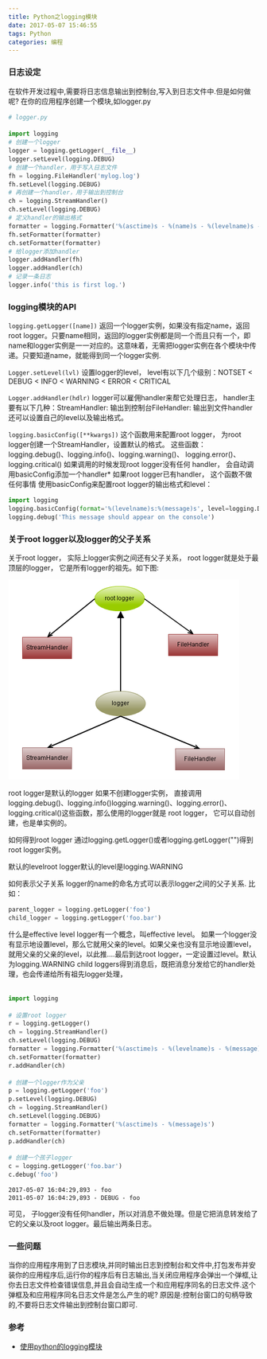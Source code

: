 ```yaml
---
title: Python之logging模块
date: 2017-05-07 15:46:55
tags: Python
categories: 编程
---
```

### 日志设定
在软件开发过程中,需要将日志信息输出到控制台,写入到日志文件中.但是如何做呢?
在你的应用程序创建一个模块,如logger.py

```python
# logger.py

import logging  
# 创建一个logger  
logger = logging.getLogger(__file__)  
logger.setLevel(logging.DEBUG)  
# 创建一个handler，用于写入日志文件  
fh = logging.FileHandler('mylog.log')  
fh.setLevel(logging.DEBUG)  
# 再创建一个handler，用于输出到控制台  
ch = logging.StreamHandler()  
ch.setLevel(logging.DEBUG)  
# 定义handler的输出格式  
formatter = logging.Formatter('%(asctime)s - %(name)s - %(levelname)s - %(message)s')  
fh.setFormatter(formatter)  
ch.setFormatter(formatter)  
# 给logger添加handler  
logger.addHandler(fh)  
logger.addHandler(ch)  
# 记录一条日志  
logger.info('this is first log.')  
```

### logging模块的API
`logging.getLogger([name])`
返回一个logger实例，如果没有指定name，返回root logger。只要name相同，返回的logger实例都是同一个而且只有一个，即name和logger实例是一一对应的。这意味着，无需把logger实例在各个模块中传递。只要知道name，就能得到同一个logger实例.

`Logger.setLevel(lvl)`
设置logger的level， level有以下几个级别：NOTSET < DEBUG < INFO < WARNING < ERROR < CRITICAL

`Logger.addHandler(hdlr)`
logger可以雇佣handler来帮它处理日志， handler主要有以下几种：StreamHandler: 输出到控制台FileHandler:   输出到文件handler还可以设置自己的level以及输出格式。

`logging.basicConfig([**kwargs])`
这个函数用来配置root logger， 为root logger创建一个StreamHandler，设置默认的格式。
这些函数： logging.debug()、logging.info()、logging.warning()、   logging.error()、logging.critical() 如果调用的时候发现root logger没有任何   handler， 会自动调用basicConfig添加一个handler* 如果root logger已有handler， 这个函数不做任何事情
使用basicConfig来配置root logger的输出格式和level：

```python
import logging  
logging.basicConfig(format='%(levelname)s:%(message)s', level=logging.DEBUG)  
logging.debug('This message should appear on the console')  
```

### 关于root logger以及logger的父子关系
关于root logger， 实际上logger实例之间还有父子关系， root logger就是处于最顶层的logger， 它是所有logger的祖先。如下图:

![logger实例之间关系](python-logging-2017-05-07/1.png)

root logger是默认的logger
如果不创建logger实例， 直接调用logging.debug()、logging.info()logging.warning()、logging.error()、logging.critical()这些函数，那么使用的logger就是 root logger， 它可以自动创建，也是单实例的。

如何得到root logger
通过logging.getLogger()或者logging.getLogger("")得到root logger实例。

默认的levelroot 
logger默认的level是logging.WARNING

如何表示父子关系
logger的name的命名方式可以表示logger之间的父子关系. 比如：
```python
parent_logger = logging.getLogger('foo')
child_logger = logging.getLogger('foo.bar')
```

什么是effective level
logger有一个概念，叫effective level。 如果一个logger没有显示地设置level，那么它就用父亲的level。如果父亲也没有显示地设置level， 就用父亲的父亲的level，以此推....最后到达root logger，一定设置过level。默认为logging.WARNING
child loggers得到消息后，既把消息分发给它的handler处理，也会传递给所有祖先logger处理，

```python

import logging  
   
# 设置root logger  
r = logging.getLogger()  
ch = logging.StreamHandler()  
ch.setLevel(logging.DEBUG)  
formatter = logging.Formatter('%(asctime)s - %(levelname)s - %(message)s')  
ch.setFormatter(formatter)  
r.addHandler(ch)  
   
# 创建一个logger作为父亲  
p = logging.getLogger('foo')  
p.setLevel(logging.DEBUG)  
ch = logging.StreamHandler()  
ch.setLevel(logging.DEBUG)  
formatter = logging.Formatter('%(asctime)s - %(message)s')  
ch.setFormatter(formatter)  
p.addHandler(ch)  
   
# 创建一个孩子logger  
c = logging.getLogger('foo.bar')  
c.debug('foo') 
```

```
2017-05-07 16:04:29,893 - foo  
2011-05-07 16:04:29,893 - DEBUG - foo 
```
可见， 子logger没有任何handler，所以对消息不做处理。但是它把消息转发给了它的父亲以及root logger。最后输出两条日志。


### 一些问题
当你的应用程序用到了日志模块,并同时输出日志到控制台和文件中,打包发布并安装你的应用程序后,运行你的程序后有日志输出,当关闭应用程序会弹出一个弹框,让你去日志文件检查错误信息,并且会自动生成一个和应用程序同名的日志文件.这个弹框及和应用程序同名日志文件是怎么产生的呢?
原因是:控制台窗口的句柄导致的,不要将日志文件输出到控制台窗口即可.

### 参考
* [使用python的logging模块](http://kenby.iteye.com/blog/1162698)
